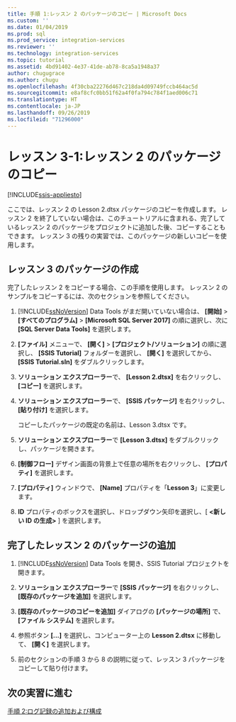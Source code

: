```yaml
---
title: 手順 1:レッスン 2 のパッケージのコピー | Microsoft Docs
ms.custom: ''
ms.date: 01/04/2019
ms.prod: sql
ms.prod_service: integration-services
ms.reviewer: ''
ms.technology: integration-services
ms.topic: tutorial
ms.assetid: 4bd91402-4e37-41de-ab78-8ca5a1948a37
author: chugugrace
ms.author: chugu
ms.openlocfilehash: 4f30cba22276d467c218da4d09749fccb464ac5d
ms.sourcegitcommit: e8af8cfc0bb51f62a4f0fa794c784f1aed006c71
ms.translationtype: HT
ms.contentlocale: ja-JP
ms.lasthandoff: 09/26/2019
ms.locfileid: "71296000"
---
```

# <a name="lesson-3-1-copy-the-lesson-2-package"></a>レッスン 3-1:レッスン 2 のパッケージのコピー

[!INCLUDE[ssis-appliesto](../includes/ssis-appliesto-ssvrpluslinux-asdb-asdw-xxx.md)]



ここでは、レッスン 2 の Lesson 2.dtsx パッケージのコピーを作成します。 レッスン 2 を終了していない場合は、このチュートリアルに含まれる、完了しているレッスン 2 のパッケージをプロジェクトに追加した後、コピーすることもできます。 レッスン 3 の残りの実習では、このパッケージの新しいコピーを使用します。

## <a name="create-the-lesson-3-package"></a>レッスン 3 のパッケージの作成

完了したレッスン 2 をコピーする場合、この手順を使用します。  レッスン 2 のサンプルをコピーするには、次のセクションを参照してください。

1.  [!INCLUDE[ssNoVersion](../includes/ssnoversion-md.md)] Data Tools がまだ開いていない場合は、 **[開始]**  >  **[すべてのプログラム]**  >  **[Microsoft SQL Server 2017]** の順に選択し、次に **[SQL Server Data Tools]** を選択します。

2.  **[ファイル]** メニューで、 **[開く]**  >  **[プロジェクト/ソリューション]** の順に選択し、 **[SSIS Tutorial]** フォルダーを選択し、 **[開く]** を選択してから、 **[SSIS Tutorial.sln]** をダブルクリックします。

3.  **ソリューション エクスプローラー**で、 **[Lesson 2.dtsx]** を右クリックし、 **[コピー]** を選択します。

4.  **ソリューション エクスプローラー**で、 **[SSIS パッケージ]** を右クリックし、 **[貼り付け]** を選択します。

    コピーしたパッケージの既定の名前は、Lesson 3.dtsx です。

5.  **ソリューション エクスプローラー**で **[Lesson 3.dtsx]** をダブルクリックし、パッケージを開きます。

6.  **[制御フロー]** デザイン画面の背景上で任意の場所を右クリックし、 **[プロパティ]** を選択します。

7.  **[プロパティ]** ウィンドウで、 **[Name]** プロパティを「**Lesson 3**」に変更します。

8.  **ID** プロパティのボックスを選択し、ドロップダウン矢印を選択し、[ **\<新しい ID の生成>** ] を選択します。

## <a name="add-the-completed-lesson-2-package"></a>完了したレッスン 2 のパッケージの追加

1.  [!INCLUDE[ssNoVersion](../includes/ssnoversion-md.md)] Data Tools を開き、SSIS Tutorial プロジェクトを開きます。

2.  **ソリューション エクスプローラー**で **[SSIS パッケージ]** を右クリックし、 **[既存のパッケージを追加]** を選択します。

3.  **[既存のパッケージのコピーを追加]** ダイアログの **[パッケージの場所]** で、 **[ファイル システム]** を選択します。

4.  参照ボタン **[...]** を選択し、コンピューター上の **Lesson 2.dtsx** に移動して、 **[開く]** を選択します。

5.  前のセクションの手順 3 から 8 の説明に従って、レッスン 3 パッケージをコピーして貼り付けます。  
  
## <a name="go-to-next-task"></a>次の実習に進む
[手順 2:ログ記録の追加および構成](../integration-services/lesson-3-2-adding-and-configuring-logging.md)  
  
